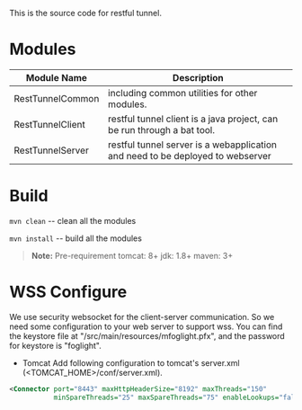 This is the source code for restful tunnel. 

# Modules
| Module Name | Description |
| ------ | ------ |
| RestTunnelCommon | including common utilities for other modules. |
| RestTunnelClient | restful tunnel client is a java project, can be run through a bat tool. |
| RestTunnelServer | restful tunnel server is a webapplication and need to be deployed to webserver |

# Build
`mvn clean` -- clean all the modules

`mvn install` -- build all the modules
> **Note:**  Pre-requirement
> tomcat: 8+
> jdk: 1.8+
> maven: 3+

# WSS Configure
We use security websocket for the client-server communication. So we need some configuration to your web server to support wss. 
You can find the keystore file at "<RestTunnelClient>/src/main/resources/mfoglight.pfx", and the password for keystore is "foglight".
- Tomcat
Add following configuration to tomcat's server.xml (<TOMCAT_HOME>/conf/server.xml).
```xml
<Connector port="8443" maxHttpHeaderSize="8192" maxThreads="150" 
           minSpareThreads="25" maxSpareThreads="75" enableLookups="false" 
           disableUploadTimeout="true" acceptCount="100" scheme="https" 
           secure="true" SSLEnabled="true" clientAuth="false" sslProtocol="TLS" 
           keystoreFile="conf/mfoglight.pfx" keystorePass="foglight" 
           keystoreType="PKCS12"/>
```
> **Note:** We will us mfoglight.pfx to secure the communication between client and server in our application. You can generate yours and change the server.xml configuration for server and change TunnelClient reference for client. 

# Request Access Key
There are two kind of access key, one we called "mtoken" is used to identify the mobile client and the other one we called "ttoken" is used to identify the client java application. 
First, you need to request a ttoken by your custom code, then you can use this custom code and ttoken to change the client.bat/.sh arguments before startup the client application.
Then, before calling the FMS restful APIs, you need to request a mtoken with your custom code and then you can use this mtoken to request the FMS restful APIs.

Request ttoken
--------------
|                  | 		                      |
 ----------------- | ----------------------------
| **PROTOCOL** | https |
| **URL** | /ttoken |
| **METHOD**| GET |
| **HEADER**| Custom-Code |
 ----------------- | ----------------------------
> **Note:**  An example of success response as below:
 >```json
{
    "status": 1,
    "data": {
        "ttoken": "ZxdGqSdsV9nsG0XWvsM4F0Qt0LhpX6cbYiCxuSwOo6ON3p4KJEZG9go88+TCpAGrd6wTjStc9PGjHmTXFWA+hnDfUjgDyQT/R+ybQBfRIR/UX+imn3SvVrDwnJeAptvFXUnI/nGNbr/zAdobmHABh9G79cIIblUvVWzEgP1jXZo="
    }
}
>```

Request mtoken
--------------
|                  | 		                      |
 ----------------- | ----------------------------
| **PROTOCOL** | https |
| **URL** | /mtoken |
| **METHOD**| GET |
| **HEADER**| Custom-Code |
 ----------------- | ----------------------------
> **Note:**  An example of success response as below:
> ```json
{
    "status": 1,
    "data": {
        "mtoken": "SjmdqbeeqkvLV/SnpzGa8v0e5Us="
    }
}
>```

# Run
- Server
You can find <RestTunnelServer>/target/api.war after build, and then you need to deploy this war file to your web server.  
- Client
You can find <RestTunnelClient>/target/security.policy after build, and you need to update the ip addresses for SocketPermission. One is your FMS's ip:port, and the other one is your web server's ip:port.
You can find <RestTunnelClient>/target/startClient.bat after build, and you need to update the JAVA_HOME, RestTunnelServer's connection url (wss) and FMS's connection url (http). 
Then in the command line, start client from startClient.bat.
